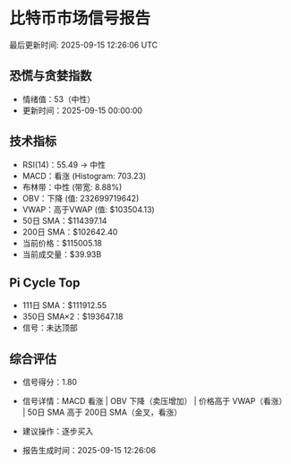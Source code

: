 # 比特币市场信号报告

最后更新时间: 2025-09-15 12:26:06 UTC

## 恐慌与贪婪指数
- 情绪值：53（中性）
- 更新时间：2025-09-15 00:00:00

## 技术指标
- RSI(14)：55.49 → 中性
- MACD：看涨 (Histogram: 703.23)
- 布林带：中性 (带宽: 8.88%)
- OBV：下降 (值: 232699719642)
- VWAP：高于VWAP (值: $103504.13)
- 50日 SMA：$114397.14
- 200日 SMA：$102642.40
- 当前价格：$115005.18
- 当前成交量：$39.93B

## Pi Cycle Top
- 111日 SMA：$111912.55
- 350日 SMA×2：$193647.18
- 信号：未达顶部

## 综合评估
- 信号得分：1.80
- 信号详情：MACD 看涨 | OBV 下降（卖压增加） | 价格高于 VWAP（看涨） | 50日 SMA 高于 200日 SMA（金叉，看涨）
- 建议操作：逐步买入

- 报告生成时间：2025-09-15 12:26:06